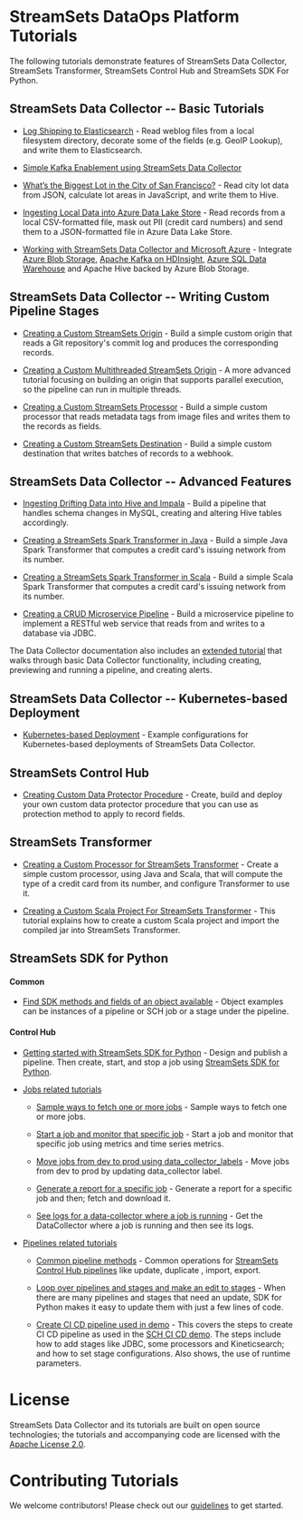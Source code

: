 # StreamSets DataOps Platform Tutorials

The following tutorials demonstrate features of StreamSets Data Collector, StreamSets Transformer, StreamSets Control Hub and StreamSets SDK For Python.

## StreamSets Data Collector -- Basic Tutorials

- [Log Shipping to Elasticsearch](tutorial-1/readme.md) - Read weblog files from a local filesystem directory, decorate some of the fields (e.g. GeoIP Lookup), and write them to Elasticsearch.

- [Simple Kafka Enablement using StreamSets Data Collector](tutorial-2/readme.md)

- [What’s the Biggest Lot in the City of San Francisco?](tutorial-3/readme.md) - Read city lot data from JSON, calculate lot areas in JavaScript, and write them to Hive.

- [Ingesting Local Data into Azure Data Lake Store](tutorial-adls-destination/readme.md) - Read records from a local CSV-formatted file, mask out PII (credit card numbers) and send them to a JSON-formatted file in Azure Data Lake Store.

- [Working with StreamSets Data Collector and Microsoft Azure](working-with-azure/readme.md) - Integrate [Azure Blob Storage](https://azure.microsoft.com/en-us/services/storage/blobs/), [Apache Kafka on HDInsight](https://docs.microsoft.com/en-us/azure/hdinsight/), [Azure SQL Data Warehouse](https://azure.microsoft.com/en-us/services/sql-data-warehouse/) and Apache Hive backed by Azure Blob Storage.

## StreamSets Data Collector -- Writing Custom Pipeline Stages

- [Creating a Custom StreamSets Origin](tutorial-origin/readme.md) - Build a simple custom origin that reads a Git repository's commit log and produces the corresponding records.

- [Creating a Custom Multithreaded StreamSets Origin](tutorial-origin/readme.md) - A more advanced tutorial focusing on building an origin that supports parallel execution, so the pipeline can run in multiple threads.

- [Creating a Custom StreamSets Processor](tutorial-processor/readme.md) - Build a simple custom processor that reads metadata tags from image files and writes them to the records as fields.

- [Creating a Custom StreamSets Destination](tutorial-destination/readme.md) - Build a simple custom destination that writes batches of records to a webhook.

## StreamSets Data Collector -- Advanced Features

- [Ingesting Drifting Data into Hive and Impala](tutorial-hivedrift/readme.md) - Build a pipeline that handles schema changes in MySQL, creating and altering Hive tables accordingly.

- [Creating a StreamSets Spark Transformer in Java](tutorial-spark-transformer/readme.md) - Build a simple Java Spark Transformer that computes a credit card's issuing network from its number.

- [Creating a StreamSets Spark Transformer in Scala](tutorial-spark-transformer-scala/readme.md) - Build a simple Scala Spark Transformer that computes a credit card's issuing network from its number.

- [Creating a CRUD Microservice Pipeline](tutorial-crud-microservice/readme.md) - Build a microservice pipeline to implement a RESTful web service that reads from and writes to a database via JDBC.

The Data Collector documentation also includes an [extended tutorial](https://streamsets.com/documentation/datacollector/latest/help/#Tutorial/Overview.html) that walks through basic Data Collector functionality, including creating, previewing and running a pipeline, and creating alerts.

## StreamSets Data Collector -- Kubernetes-based Deployment

- [Kubernetes-based Deployment](tutorial-kubernetes-deployment/README.md) - Example configurations for Kubernetes-based deployments of StreamSets Data Collector.

## StreamSets Control Hub

- [Creating Custom Data Protector Procedure](tutorial-custom-dataprotector-procedure/README.md) - Create, build and deploy your own custom data protector procedure that you can use as protection method to apply to record fields.

## StreamSets Transformer

- [Creating a Custom Processor for StreamSets Transformer](https://github.com/metadaddy/transformer-sample-processor/blob/master/README.md) - Create a simple custom processor, using Java and Scala, that will compute the type of a credit card from its number, and configure Transformer to use it.

- [Creating a Custom Scala Project For StreamSets Transformer](https://github.com/iamontheinet/StreamSets/tree/master/Transformer_Custom_Scala_Project) - This tutorial explains how to create a custom Scala project and import the compiled jar into StreamSets Transformer.

## StreamSets SDK for Python

#### Common
- [Find SDK methods and fields of an object available](sdk-tutorials/find-methods-fields/README.md) - Object examples can be instances of a pipeline or SCH job or a stage under the pipeline.

#### Control Hub 
-  [Getting started with StreamSets SDK for Python](sdk-tutorials/sch/tutorial-getting-started/README.md) - Design and publish a pipeline. Then create, start, and stop a job using [StreamSets SDK for Python](https://streamsets.com/documentation/sdk/latest/index.html). 


-  [Jobs related tutorials](sdk-tutorials/sch/tutorial-jobs/README.md)

    - [Sample ways to fetch one or more jobs](sdk-tutorials/sch/tutorial-jobs/ways-to-fetch-jobs/README.md) - Sample ways to fetch one or more jobs.

    - [Start a job and monitor that specific job](sdk-tutorials/sch/tutorial-jobs/start-monitor-a-specific-job/README.md) - Start a job and monitor that specific job using metrics and time series metrics.

    - [Move jobs from dev to prod using data_collector_labels](sdk-tutorials/sch/tutorial-jobs/update-data-collector-labels/README.md) - Move jobs from dev to prod by updating data_collector label.

    - [Generate a report for a specific job](sdk-tutorials/sch/tutorial-jobs/generate-a-report/README.md) - Generate a report for a specific job and then; fetch and download it.

    - [See logs for a data-collector where a job is running](sdk-tutorials/sch/tutorial-jobs/data-collector-logs/README.md) - Get the DataCollector where a job is running and then see its logs.
   
-  [Pipelines related tutorials](sdk-tutorials/sch/tutorial-pipelines/README.md)

    - [Common pipeline methods](sdk-tutorials/sch/tutorial-pipelines/common-pipeline-methods/README.md) - Common operations for [StreamSets Control Hub pipelines](https://streamsets.com/documentation/controlhub/latest/help/datacollector/UserGuide/Pipeline_Design/What_isa_Pipeline.html)
                                                                                                        like update, duplicate , import, export.

    - [Loop over pipelines and stages and make an edit to stages](sdk-tutorials/sch/tutorial-pipelines/edit-pipelines-and-stages/README.md) - When there are many pipelines and stages that need an update, SDK for Python makes it easy to update them with just a few lines of code.

    - [Create CI CD pipeline used in demo](sdk-tutorials/sch/tutorial-pipelines/create-ci-cd-demo-pipeline/README.md) - This covers the steps to create CI CD pipeline as used in the [SCH CI CD demo](https://github.com/dimaspivak/sch_ci_cd_poc). The steps include how to add stages like JDBC, some processors and Kineticsearch; and how to set stage configurations.  Also shows, the use of runtime parameters.


# License

StreamSets Data Collector and its tutorials are built on open source technologies; the tutorials and accompanying code are licensed with the [Apache License 2.0](LICENSE.txt).

# Contributing Tutorials

We welcome contributors! Please check out our [guidelines](CONTRIBUTING.md) to get started.
